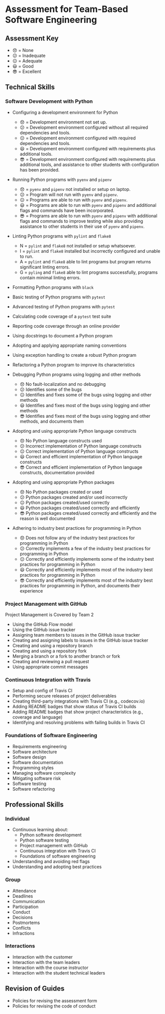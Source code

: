 # Assessment for Team-Based Software Engineering

## Assessment Key

* :disappointed: = None
* :confused: = Inadequate
* :neutral_face: = Adequate
* :smiley: = Good
* :sunglasses: = Excellent

## Technical Skills

### Software Development with Python

* Configuring a development environment for Python
  * :disappointed: = Development environment not set up.
  * :confused: = Development environment configured without all required dependencies
  and tools.
  * :neutral_face: = Development environment configured with required dependencies
  and tools.
  * :smiley: = Development environment configured with requirements plus additional
  tools.
  * :sunglasses: = Development environment configured with requirements plus additional
  tools, and assistance to other students with configuration has been provided.
* Running Python programs with `pyenv` and `pipenv`
  * :disappointed: = `pyenv` and `pipenv` not installed or setup on laptop.
  * :confused: = Program will not run with `pyenv` and `pipenv`.
  * :neutral_face: = Programs are able to run with `pyenv` and `pipenv`.
  * :smiley: = Programs are able to run with `pyenv` and `pipenv` and additional
  flags
  and commands have been incorporated.
  * :sunglasses: = Programs are able to run with `pyenv` and `pipenv` with additional
  flags
  and commands to improve testing while also providing assistance to other students
  in their use of `pyenv` and `pipenv`.
* Linting Python programs with `pylint` and `flake8`
  * N = `pylint` and `flake8` not installed or setup whatsoever.
  * I = `pylint` and `flake8` installed but incorrectly configured and unable to
  run.
  * A = `pylint` and `flake8` able to lint programs but program returns significant
  linting errors.
  * G = `pyling` and `flake8` able to lint programs successfully, programs contain
  minimal linting errors.
* Formatting Python programs with `black`
* Basic testing of Python programs with `pytest`
* Advanced testing of Python programs with `pytest`
* Calculating code coverage of a `pytest` test suite
* Reporting code coverage through an online provider
* Using docstrings to document a Python program
* Adopting and applying appropriate naming conventions
* Using exception handling to create a robust Python program
* Refactoring a Python program to improve its characteristics
* Debugging Python programs using logging and other methods
  * :disappointed: No fault-localization and no debugging
  * :confused: Identifies some of the bugs
  * :neutral_face: Identifies and fixes some of the bugs using logging and other
  methods
  * :smiley: Identifies and fixes most of the bugs using logging and other methods
  * :sunglasses: Identifies and fixes most of the bugs using logging and other
  methods, and documents them

* Adopting and using appropriate Python language constructs
  * :disappointed: No Python language constructs used
  * :confused: Incorrect implementation of Python language constructs
  * :neutral_face: Correct implementation of Python language constructs
  * :smiley: Correct and efficient implementation of Python language constructs
  * :sunglasses: Correct and efficient implementation of Python language
  constructs, documentation provided

* Adopting and using appropriate Python packages
  * :disappointed: No Python packages created or used
  * :confused: Python packages created and/or used incorrectly
  * :neutral_face: Python packages created/used correctly
  * :smiley: Python packages created/used correctly and efficiently
  * :sunglasses: Python packages created/used correctly and efficiently
  and the reason is well documented

* Adhering to industry best practices for programming in Python
  * :disappointed: Does not follow any of the industry best practices for
  programming in Python
  * :confused: Correctly implements a few of the industry best practices for
  programming in Python
  * :neutral_face: Correctly and efficiently implements some of the industry
  best practices for programming in Python
  * :smiley: Correctly and efficiently implements most of the industry best
  practices for programming in Python
  * :sunglasses:  Correctly and efficiently implements most of the industry
  best practices for programming in Python, and documents their experience

### Project Management with GitHub

Project Management is Covered by Team 2

* Using the GitHub Flow model
* Using the GitHub issue tracker
* Assigning team members to issues in the GitHub issue tracker
* Creating and assigning labels to issues in the GitHub issue tracker
* Creating and using a repository branch
* Creating and using a repository fork
* Merging a branch or a fork to another branch or fork
* Creating and reviewing a pull request
* Using appropriate commit messages

### Continuous Integration with Travis

* Setup and config of Travis CI
* Performing secure releases of project deliverables
* Creating third-party integrations with Travis CI (e.g., codecov.io)
* Adding README badges that show status of Travis CI builds
* Adding README badges that show project characteristics (e.g., coverage and
  language)
* Identifying and resolving problems with failing builds in Travis CI

### Foundations of Software Engineering

* Requirements engineering
* Software architecture
* Software design
* Software documentation
* Programming styles
* Managing software complexity
* Mitigating software risk
* Software testing
* Software refactoring

## Professional Skills

### Individual

* Continuous learning about:
  * Python software development
  * Python software testing
  * Project management with GitHub
  * Continuous integration with Travis CI
  * Foundations of software engineering
* Understanding and avoiding red flags
* Understanding and adopting best practices

### Group

* Attendance
* Deadlines
* Communication
* Participation
* Conduct
* Decisions
* Postmortems
* Conflicts
* Infractions

### Interactions

* Interaction with the customer
* Interaction with the team leaders
* Interaction with the course instructor
* Interaction with the student technical leaders

## Revision of Guides

* Policies for revising the assessment form
* Policies for revising the code of conduct
